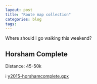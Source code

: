 ```yaml
---
layout: post
title: "Route map collection"
categories: blog
tags:
---
```

Where should I go walking this weekend?
<!--more-->

## Horsham Complete
Distance: 45-50k

:information_source: [y2015-horshamcomplete.gpx](/data/y2015-horshamcomplete.gpx)